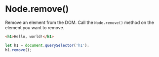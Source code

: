 # Node.remove()

Remove an element from the DOM. Call the `Node.remove()` method on the element you want to remove.

```html
<h1>Hello, world!</h1>
```

```js
let h1 = document.querySelector('h1');
h1.remove();
```

